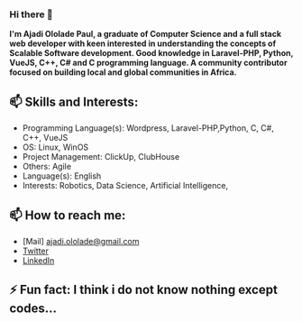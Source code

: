 ### Hi there 👋


**I'm Ajadi Ololade Paul, a graduate of Computer Science and a full stack  web developer with keen interested in understanding the concepts of Scalable Software development. Good knowledge in  Laravel-PHP, Python, VueJS, C++, C# and C programming language. A community contributor focused on building local and global communities in Africa.**

## 📫 Skills and Interests:

* Programming Language(s): Wordpress, Laravel-PHP,Python, C, C#, C++, VueJS
* OS: Linux, WinOS
* Project Management: ClickUp, ClubHouse
* Others: Agile
* Language(s): English
* Interests: Robotics, Data Science, Artificial Intelligence, 


## 📫 How to reach me: 
-   [Mail] ajadi.ololade@gmail.com
-   [Twitter](https://twitter.com/ajadi473)
-   [LinkedIn](https://linkedin.com/in/ajadi473)

## ⚡ Fun fact: I think i do not know nothing except codes...

